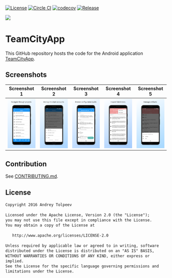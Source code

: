 [![License](https://img.shields.io/badge/license-Apache_2.0-blue.svg)](http://www.apache.org/licenses/LICENSE-2.0)
[![Circle CI](https://circleci.com/gh/vase4kin/TeamCityApp/tree/dev.svg?style=shield)](https://circleci.com/gh/vase4kin/TeamCityApp/tree/dev)
[![codecov](https://codecov.io/gh/vase4kin/TeamCityApp/branch/dev/graph/badge.svg)](https://codecov.io/gh/vase4kin/TeamCityApp)
[![Release](https://img.shields.io/badge/release-1.5.0.0-blue.svg)](https://github.com/vase4kin/TeamCityApp/releases/latest)

<img src="https://github.com/vase4kin/TeamCityApp/raw/dev/res/screenshots/feature-graphic.png">

# TeamCityApp

This GitHub repository hosts the code for the Android application [TeamCityApp](https://play.google.com/store/apps/details?id=com.github.vase4kin.teamcityapp).

## Screenshots

Screenshot 1 | Screenshot 2 | Screenshot 3 | Screenshot 4 | Screenshot 5 | 
:-------------------------:|:-------------------------:|:-------------------------:|:-------------------------:|:-------------------------:|
![Screenshot 1](https://github.com/vase4kin/TeamCityApp/raw/dev/res/screenshots/Phone%20Screenshot%201.png) | ![Screenshot 2](https://github.com/vase4kin/TeamCityApp/raw/dev/res/screenshots/Phone%20Screenshot%202.png) | ![Screenshot 3](https://github.com/vase4kin/TeamCityApp/raw/dev/res/screenshots/Phone%20Screenshot%203.png) | ![Screenshot 4](https://github.com/vase4kin/TeamCityApp/raw/dev/res/screenshots/Phone%20Screenshot%206.png) | ![Screenshot 5](https://github.com/vase4kin/TeamCityApp/raw/dev/res/screenshots/Phone%20Screenshot%207.png)

## Contribution

See [CONTRIBUTING.md](CONTRIBUTING.md).

## License

    Copyright 2016 Andrey Tolpeev

    Licensed under the Apache License, Version 2.0 (the "License");
    you may not use this file except in compliance with the License.
    You may obtain a copy of the License at

       http://www.apache.org/licenses/LICENSE-2.0

    Unless required by applicable law or agreed to in writing, software
    distributed under the License is distributed on an "AS IS" BASIS,
    WITHOUT WARRANTIES OR CONDITIONS OF ANY KIND, either express or implied.
    See the License for the specific language governing permissions and
    limitations under the License.
